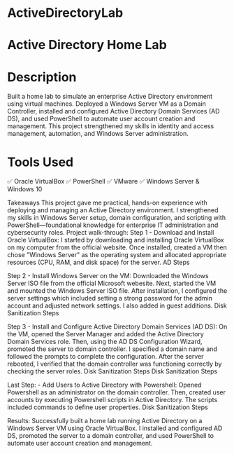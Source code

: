 # ActiveDirectoryLab
# Active Directory Home Lab
# Description
Built a home lab to simulate an enterprise Active Directory environment using virtual machines. Deployed a Windows Server VM as a Domain Controller, installed and configured Active Directory Domain Services (AD DS), and used PowerShell to automate user account creation and management. This project strengthened my skills in identity and access management, automation, and Windows Server administration.
# Tools Used
✅ Oracle VirtualBox ✅ PowerShell ✅ VMware ✅ Windows Server & Windows 10

Takeaways
This project gave me practical, hands-on experience with deploying and managing an Active Directory environment. I strengthened my skills in Windows Server setup, domain configuration, and scripting with PowerShell—foundational knowledge for enterprise IT administration and cybersecurity roles.
Project walk-through:
Step 1 - Download and Install Oracle VirtualBox: I started by downloading and installing Oracle VirtualBox on my computer from the official website. Once installed, created a VM then chose "Windows Server" as the operating system and allocated appropriate resources (CPU, RAM, and disk space) for the server.
AD Steps

Step 2 - Install Windows Server on the VM: Downloaded the Windows Server ISO file from the official Microsoft webesite. Next, started the VM and mounted the Windows Server ISO file. After installation, I configured the server settings which included setting a strong password for the admin account and adjusted network settings. I also added in guest additions.
Disk Sanitization Steps

Step 3 - Install and Configure Active Directory Domain Services (AD DS): On the VM, opened the Server Manager and added the Active Directory Domain Services role. Then, using the AD DS Configuration Wizard, promoted the server to domain controller. I specified a domain name and followed the prompts to complete the configuration. After the server rebooted, I verified that the domain controller was functioning correctly by checking the server roles.
Disk Sanitization Steps Disk Sanitization Steps

Last Step: - Add Users to Active Directory with Powershell: Opened Powershell as an administrator on the domain controller. Then, created user accounts by executing Powershell scripts in Active Directory. The scripts included commands to define user properties.
Disk Sanitization Steps


Results:
Successfully built a home lab running Active Directory on a Windows Server VM using Oracle VirtualBox. I installed and configured AD DS, promoted the server to a domain controller, and used PowerShell to automate user account creation and management.
